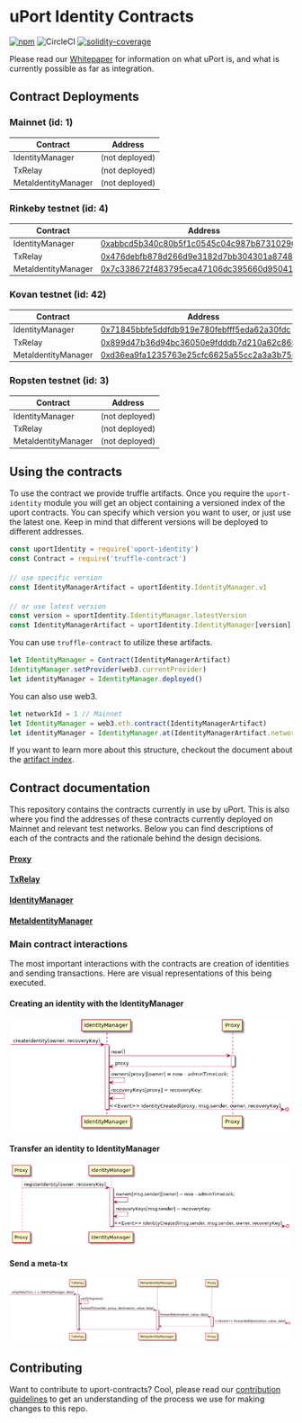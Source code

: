 # uPort Identity Contracts
[![npm](https://img.shields.io/npm/v/npm.svg)](https://www.npmjs.com/package/uport-identity)
![CircleCI](https://img.shields.io/circleci/project/github/uport-project/uport-identity.svg)
[![solidity-coverage](https://img.shields.io/badge/coverage-97.42%25-green.svg)](https://uport-project.github.io/uport-identity/coverage)

Please read our [Whitepaper](http://whitepaper.uport.me) for information on what uPort is, and what is currently possible as far as integration.

## Contract Deployments
### Mainnet (id: 1)
|Contract|Address|
| --|--|
|IdentityManager|(not deployed)|
|TxRelay|(not deployed)|
|MetaIdentityManager|(not deployed)|

### Rinkeby testnet (id: 4)
|Contract|Address|
| --|--|
|IdentityManager|[0xabbcd5b340c80b5f1c0545c04c987b87310296ae](https://rinkeby.etherscan.io/address/0xabbcd5b340c80b5f1c0545c04c987b87310296ae)|
|TxRelay|[0x476debfb878d266d9e3182d7bb304301a8748aad](https://rinkeby.etherscan.io/address/0x476debfb878d266d9e3182d7bb304301a8748aad)|
|MetaIdentityManager|[0x7c338672f483795eca47106dc395660d95041dbe](https://rinkeby.etherscan.io/address/0x7c338672f483795eca47106dc395660d95041dbe)|

### Kovan testnet (id: 42)
|Contract|Address|
| --|--|
|IdentityManager|[0x71845bbfe5ddfdb919e780febfff5eda62a30fdc](https://kovan.etherscan.io/address/0x71845bbfe5ddfdb919e780febfff5eda62a30fdc)|
|TxRelay|[0x899d47b36d94bc36050e9fdddb7d210a62c8656c](https://kovan.etherscan.io/address/0x899d47b36d94bc36050e9fdddb7d210a62c8656c)|
|MetaIdentityManager|[0xd36ea9fa1235763e25cfc6625a55cc2a3a3b7556](https://kovan.etherscan.io/address/0xd36ea9fa1235763e25cfc6625a55cc2a3a3b7556)|

### Ropsten testnet (id: 3)
|Contract|Address|
| --|--|
|IdentityManager|(not deployed)|
|TxRelay|(not deployed)|
|MetaIdentityManager|(not deployed)|


## Using the contracts
To use the contract we provide truffle artifacts. Once you require the `uport-identity` module you will get an object containing a versioned index of the uport contracts. You can specify which version you want to user, or just use the latest one. Keep in mind that different versions will be deployed to different addresses.
```javascript
const uportIdentity = require('uport-identity')
const Contract = require('truffle-contract')

// use specific version
const IdentityManagerArtifact = uportIdentity.IdentityManager.v1

// or use latest version
const version = uportIdentity.IdentityManager.latestVersion
const IdentityManagerArtifact = uportIdentity.IdentityManager[version]
```

 You can use `truffle-contract` to utilize these artifacts.
```javascript
let IdentityManager = Contract(IdentityManagerArtifact)
IdentityManager.setProvider(web3.currentProvider)
let identityManager = IdentityManager.deployed()
```
You can also use web3.
```javascript
let networkId = 1 // Mainnet
let IdentityManager = web3.eth.contract(IdentityManagerArtifact)
let identityManager = IdentityManager.at(IdentityManagerArtifact.networks[networkId].address)
```

If you want to learn more about this structure, checkout the document about the [artifact index](./docs/artifact-index.md).

## Contract documentation
This repository contains the contracts currently in use by uPort. This is also where you find the addresses of these contracts currently deployed on Mainnet and relevant test networks. Below you can find descriptions of each of the contracts and the rationale behind the design decisions.

#### [Proxy](./docs/proxy.md)
#### [TxRelay](./docs/txRelay.md)
#### [IdentityManager](./docs/identityManager.md)
#### [MetaIdentityManager](./docs/metaIdentityManager.md)

### Main contract interactions
The most important interactions with the contracts are creation of identities and sending transactions. Here are visual representations of this being executed.

#### Creating an identity with the IdentityManager
![identity creation](./diagrams/create-identity.seq.png)

#### Transfer an identity to IdentityManager
![register identity](./diagrams/register-identity.seq.png)

#### Send a meta-tx
![meta-tx](./diagrams/send-tx.seq.png)

## Contributing
Want to contribute to uport-contracts? Cool, please read our [contribution guidelines](./CONTRIBUTING.md) to get an understanding of the process we use for making changes to this repo.

